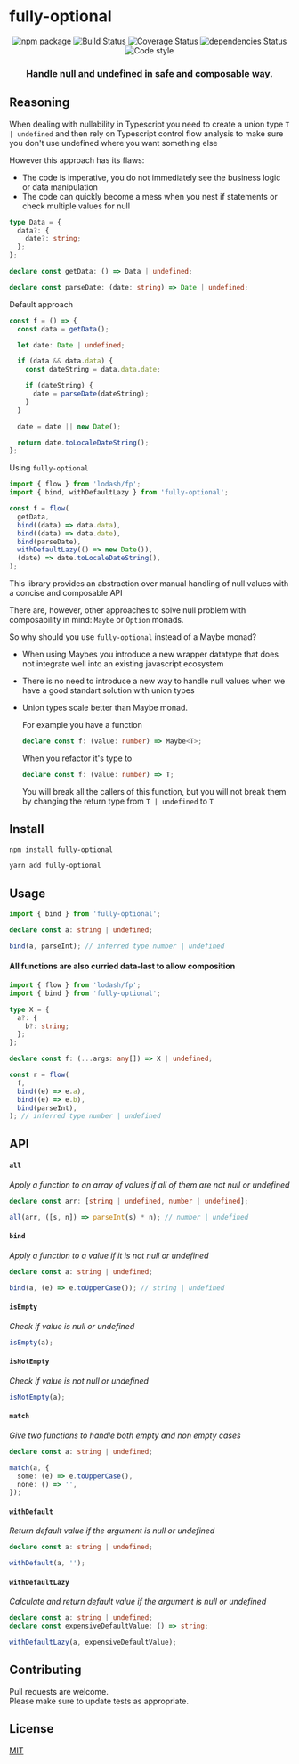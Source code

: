 # fully-optional

<div align="center">

[![npm package](https://img.shields.io/npm/v/fully-optional/latest.svg)](https://www.npmjs.com/package/fully-optional)
[![Build Status](https://travis-ci.com/YuriiOstapchuk/fully-optional.svg?branch=master)](https://travis-ci.com/YuriiOstapchuk/fully-optional)
[![Coverage Status](https://img.shields.io/codecov/c/github/YuriiOstapchuk/fully-optional/master.svg)](https://codecov.io/gh/YuriiOstapchuk/fully-optional)
[![dependencies Status](https://david-dm.org/YuriiOstapchuk/fully-optional/status.svg)](https://david-dm.org/YuriiOstapchuk/fully-optional)
![Code style](https://img.shields.io/badge/code_style-prettier-ff69b4.svg)

### Handle null and undefined in safe and composable way.

</div>

## Reasoning

When dealing with nullability in Typescript you need to create a union type `T | undefined` and then rely on Typescript control flow analysis to make sure you don't use undefined where you want something else

However this approach has its flaws:

- The code is imperative, you do not immediately see the business logic or data manipulation
- The code can quickly become a mess when you nest if statements or check multiple values for null

```typescript
type Data = {
  data?: {
    date?: string;
  };
};

declare const getData: () => Data | undefined;

declare const parseDate: (date: string) => Date | undefined;
```

Default approach

```typescript
const f = () => {
  const data = getData();

  let date: Date | undefined;

  if (data && data.data) {
    const dateString = data.data.date;

    if (dateString) {
      date = parseDate(dateString);
    }
  }

  date = date || new Date();

  return date.toLocaleDateString();
};
```

Using `fully-optional`

```typescript
import { flow } from 'lodash/fp';
import { bind, withDefaultLazy } from 'fully-optional';

const f = flow(
  getData,
  bind((data) => data.data),
  bind((data) => data.date),
  bind(parseDate),
  withDefaultLazy(() => new Date()),
  (date) => date.toLocaleDateString(),
);
```

This library provides an abstraction over manual handling of null values with a concise and composable API

There are, however, other approaches to solve null problem with composability in mind: `Maybe` or `Option` monads.

So why should you use `fully-optional` instead of a Maybe monad?

- When using Maybes you introduce a new wrapper datatype that does not integrate well into an existing javascript ecosystem
- There is no need to introduce a new way to handle null values when we have a good standart solution with union types
- Union types scale better than Maybe monad.

  For example you have a function

  ```typescript
  declare const f: (value: number) => Maybe<T>;
  ```

  When you refactor it's type to

  ```typescript
  declare const f: (value: number) => T;
  ```

  You will break all the callers of this function, but you will not break them by changing the return type from `T | undefined` to `T`

## Install

```bash
npm install fully-optional
```

```bash
yarn add fully-optional
```

## Usage

```typescript
import { bind } from 'fully-optional';

declare const a: string | undefined;

bind(a, parseInt); // inferred type number | undefined
```

#### All functions are also curried data-last to allow composition

```typescript
import { flow } from 'lodash/fp';
import { bind } from 'fully-optional';

type X = {
  a?: {
    b?: string;
  };
};

declare const f: (...args: any[]) => X | undefined;

const r = flow(
  f,
  bind((e) => e.a),
  bind((e) => e.b),
  bind(parseInt),
); // inferred type number | undefined
```

## API

#### `all`

_Apply a function to an array of values if all of them are not null or undefined_

```ts
declare const arr: [string | undefined, number | undefined];

all(arr, ([s, n]) => parseInt(s) * n); // number | undefined
```

#### `bind`

_Apply a function to a value if it is not null or undefined_

```ts
declare const a: string | undefined;

bind(a, (e) => e.toUpperCase()); // string | undefined
```

#### `isEmpty`

_Check if value is null or undefined_

```ts
isEmpty(a);
```

#### `isNotEmpty`

_Check if value is not null or undefined_

```ts
isNotEmpty(a);
```

#### `match`

_Give two functions to handle both empty and non empty cases_

```ts
declare const a: string | undefined;

match(a, {
  some: (e) => e.toUpperCase(),
  none: () => '',
});
```

#### `withDefault`

_Return default value if the argument is null or undefined_

```ts
declare const a: string | undefined;

withDefault(a, '');
```

#### `withDefaultLazy`

_Calculate and return default value if the argument is null or undefined_

```ts
declare const a: string | undefined;
declare const expensiveDefaultValue: () => string;

withDefaultLazy(a, expensiveDefaultValue);
```

## Contributing

Pull requests are welcome.  
Please make sure to update tests as appropriate.

## License

[MIT](https://choosealicense.com/licenses/mit/)
